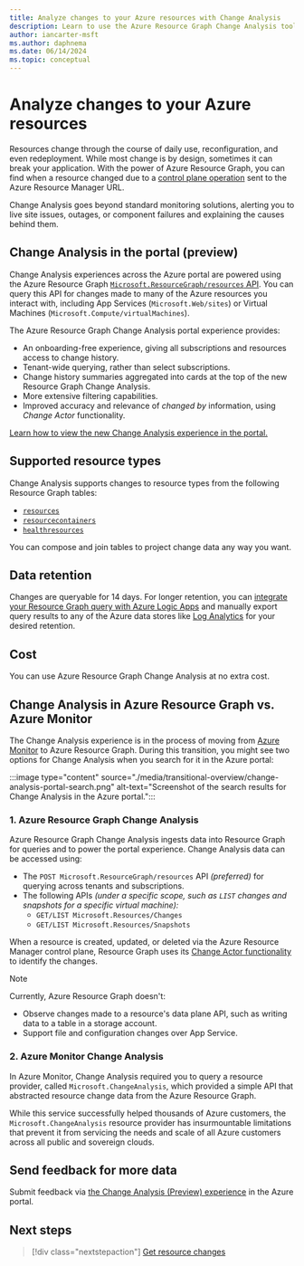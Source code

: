 ```yaml
---
title: Analyze changes to your Azure resources with Change Analysis
description: Learn to use the Azure Resource Graph Change Analysis tool to explore and analyze changes in your resources.
author: iancarter-msft
ms.author: daphnema
ms.date: 06/14/2024
ms.topic: conceptual
---
```


# Analyze changes to your Azure resources

Resources change through the course of daily use, reconfiguration, and even redeployment. While most change is by design, sometimes it can break your application. With the power of Azure Resource Graph, you can find when a resource changed due to a [control plane operation](../../../azure-resource-manager/management/control-plane-and-data-plane.md) sent to the Azure Resource Manager URL.

Change Analysis goes beyond standard monitoring solutions, alerting you to live site issues, outages, or component failures and explaining the causes behind them.

## Change Analysis in the portal (preview)

Change Analysis experiences across the Azure portal are powered using the Azure Resource Graph [`Microsoft.ResourceGraph/resources` API](/rest/api/azureresourcegraph/resourcegraph/resources/resources). You can query this API for changes made to many of the Azure resources you interact with, including App Services (`Microsoft.Web/sites`) or Virtual Machines (`Microsoft.Compute/virtualMachines`).

The Azure Resource Graph Change Analysis portal experience provides:

- An onboarding-free experience, giving all subscriptions and resources access to change history.
- Tenant-wide querying, rather than select subscriptions.
- Change history summaries aggregated into cards at the top of the new Resource Graph Change Analysis.
- More extensive filtering capabilities.
- Improved accuracy and relevance of _changed by_ information, using _Change Actor_ functionality.

[Learn how to view the new Change Analysis experience in the portal.](./view-resource-changes.md)

## Supported resource types

Change Analysis supports changes to resource types from the following Resource Graph tables:
- [`resources`](../reference/supported-tables-resources.md#resources)
- [`resourcecontainers`](../reference/supported-tables-resources.md#resourcecontainers)
- [`healthresources`](../reference/supported-tables-resources.md#healthresources)

You can compose and join tables to project change data any way you want.

## Data retention

Changes are queryable for 14 days. For longer retention, you can [integrate your Resource Graph query with Azure Logic Apps](../tutorials/logic-app-calling-arg.md) and manually export query results to any of the Azure data stores like [Log Analytics](/azure/azure-monitor/logs/log-analytics-overview) for your desired retention.

## Cost

You can use Azure Resource Graph Change Analysis at no extra cost.

## Change Analysis in Azure Resource Graph vs. Azure Monitor

The Change Analysis experience is in the process of moving from [Azure Monitor](/azure/azure-monitor/change/change-analysis) to Azure Resource Graph. During this transition, you might see two options for Change Analysis when you search for it in the Azure portal:

:::image type="content" source="./media/transitional-overview/change-analysis-portal-search.png" alt-text="Screenshot of the search results for Change Analysis in the Azure portal.":::

### 1. Azure Resource Graph Change Analysis

Azure Resource Graph Change Analysis ingests data into Resource Graph for queries and to power the portal experience. Change Analysis data can be accessed using:

- The `POST Microsoft.ResourceGraph/resources` API _(preferred)_ for querying across tenants and subscriptions.
- The following APIs _(under a specific scope, such as `LIST` changes and snapshots for a specific virtual machine):_
   - `GET/LIST Microsoft.Resources/Changes`
   - `GET/LIST Microsoft.Resources/Snapshots`

When a resource is created, updated, or deleted via the Azure Resource Manager control plane, Resource Graph uses its [Change Actor functionality](./get-resource-changes.md) to identify the changes.

> [!NOTE]
> Currently, Azure Resource Graph doesn't:
>
> - Observe changes made to a resource's data plane API, such as writing data to a table in a storage account.
> - Support file and configuration changes over App Service.

### 2. Azure Monitor Change Analysis

In Azure Monitor, Change Analysis required you to query a resource provider, called `Microsoft.ChangeAnalysis`, which provided a simple API that abstracted resource change data from the Azure Resource Graph.

While this service successfully helped thousands of Azure customers, the `Microsoft.ChangeAnalysis` resource provider has insurmountable limitations that prevent it from servicing the needs and scale of all Azure customers across all public and sovereign clouds.

## Send feedback for more data

Submit feedback via [the Change Analysis (Preview) experience](./view-resource-changes.md) in the Azure portal.

## Next steps

> [!div class="nextstepaction"]
> [Get resource changes](../how-to/get-resource-changes.md)
